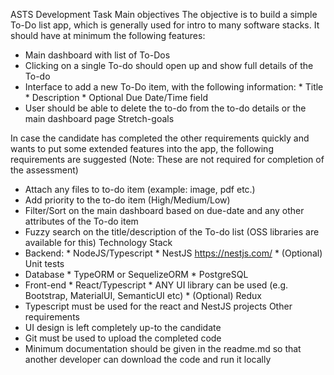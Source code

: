 ASTS Development Task
Main objectives
The objective is to build a simple To-Do list app, which is generally used for intro to many software stacks. It should have at minimum the following features:
-	Main dashboard with list of To-Dos
-	Clicking on a single To-do should open up and show full details of the To-do
-	Interface to add a new To-Do item, with the following information:
        *	Title
        *	Description
        *	Optional Due Date/Time field
-	User should be able to delete the to-do from the to-do details or the main dashboard page
Stretch-goals

In case the candidate has completed the other requirements quickly and wants to put some extended features into the app, the following requirements are suggested (Note: These are not required for completion of the assessment)
-	Attach any files to to-do item (example: image, pdf etc.)
-	Add priority to the to-do item (High/Medium/Low)
-	Filter/Sort on the main dashboard based on due-date and any other attributes of the To-do item
-	Fuzzy search on the title/description of the To-do list (OSS libraries are available for this)
Technology Stack
-	Backend:
        *	NodeJS/Typescript
        *	NestJS https://nestjs.com/ 
        *	(Optional) Unit tests
-	Database
        *	TypeORM or SequelizeORM 
        *	PostgreSQL 
-	Front-end
        *	React/Typescript
        *	ANY UI library can be used (e.g. Bootstrap, MaterialUI, SemanticUI etc)
        *	(Optional) Redux
-	Typescript must be used for the react and NestJS projects
Other requirements
-	UI design is left completely up-to the candidate
-	Git must be used to upload the completed code
-	Minimum documentation should be given in the readme.md so that another developer can download the code and run it locally
